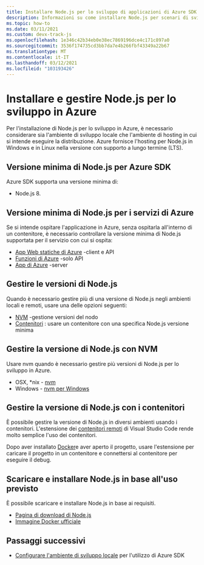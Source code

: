 ```yaml
---
title: Installare Node.js per lo sviluppo di applicazioni di Azure SDK
description: Informazioni su come installare Node.js per scenari di sviluppo comuni con Azure.
ms.topic: how-to
ms.date: 03/11/2021
ms.custom: devx-track-js
ms.openlocfilehash: 1e346c42b34eb0e38ec7869196dce4c171c897a0
ms.sourcegitcommit: 3536f174735cd3bb7da7e4b266fbf43349a22b67
ms.translationtype: MT
ms.contentlocale: it-IT
ms.lasthandoff: 03/12/2021
ms.locfileid: "103193426"
---
```

# <a name="install-and-manage-nodejs-for-azure-development"></a>Installare e gestire Node.js per lo sviluppo in Azure

Per l'installazione di Node.js per lo sviluppo in Azure, è necessario considerare sia l'ambiente di sviluppo locale che l'ambiente di hosting in cui si intende eseguire la distribuzione. Azure fornisce l'hosting per Node.js in Windows e in Linux nella versione con supporto a lungo termine (LTS). 

## <a name="minimum-version-of-nodejs-for-azure-sdk"></a>Versione minima di Node.js per Azure SDK

Azure SDK supporta una versione minima di:

* Node.js 8. 

## <a name="minimum-version-of-nodejs-for-azure-services"></a>Versione minima di Node.js per i servizi di Azure

Se si intende ospitare l'applicazione in Azure, senza ospitarla all'interno di un contenitore, è necessario controllare la versione minima di Node.js supportata per il servizio con cui si ospita:

* [App Web statiche di Azure](/azure/static-web-apps/) -client e API
* [Funzioni di Azure](/azure/azure-functions/) -solo API
* [App di Azure](/azure/app-service/) -server

## <a name="manage-versions-of-nodejs"></a>Gestire le versioni di Node.js

Quando è necessario gestire più di una versione di Node.js negli ambienti locali e remoti, usare una delle opzioni seguenti:

* [NVM](#manage-nodejs-version-with-nvm) -gestione versioni del nodo
* [Contenitori](#manage-nodejs-version-with-containers) : usare un contenitore con una specifica Node.js versione minima

## <a name="manage-nodejs-version-with-nvm"></a>Gestire la versione di Node.js con NVM

Usare nvm quando è necessario gestire più versioni di Node.js per lo sviluppo in Azure.

* OSX, *nix - [nvm](https://github.com/creationix/nvm)
* Windows - [nvm per Windows](https://github.com/marcelklehr/nodist)

## <a name="manage-nodejs-version-with-containers"></a>Gestire la versione di Node.js con i contenitori

È possibile gestire la versione di Node.js in diversi ambienti usando i contenitori. L'estensione dei [contenitori remoti](https://marketplace.visualstudio.com/items?itemName=ms-vscode-remote.remote-containers) di Visual Studio Code rende molto semplice l'uso dei contenitori. 

Dopo aver installato [Docker](https://www.docker.com/)e aver aperto il progetto, usare l'estensione per caricare il progetto in un contenitore e connettersi al contenitore per eseguire il debug.  

## <a name="download-and-install-nodejs-based-on-your-intended-use"></a>Scaricare e installare Node.js in base all'uso previsto

È possibile scaricare e installare Node.js in base ai requisiti.
 
* [Pagina di download di Node.js](https://nodejs.org/en/download/) 
* [Immagine Docker ufficiale](https://hub.docker.com/_/node/)

## <a name="next-steps"></a>Passaggi successivi

* [Configurare l'ambiente di sviluppo locale](configure-local-development-environment.md) per l'utilizzo di Azure SDK
